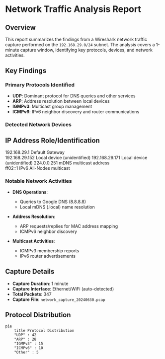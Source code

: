 # Network Traffic Analysis Report

## Overview
This report summarizes the findings from a Wireshark network traffic capture performed on the `192.168.29.0/24` subnet. The analysis covers a 1-minute capture window, identifying key protocols, devices, and network activities.

## Key Findings

### Primary Protocols Identified
- **UDP**: Dominant protocol for DNS queries and other services
- **ARP**: Address resolution between local devices
- **IGMPv3**: Multicast group management
- **ICMPv6**: IPv6 neighbor discovery and router communications

### Detected Network Devices
 IP Address        Role/Identification       
---------------------------------------------
 192.168.29.1      Default Gateway           
 192.168.29.152    Local device (unidentified)
 192.168.29.171    Local device (unidentified)
 224.0.0.251       mDNS multicast address    
 ff02::1           IPv6 All-Nodes multicast  

### Notable Network Activities
- **DNS Operations**:
  - Queries to Google DNS (8.8.8.8)
  - Local mDNS (.local) name resolution

- **Address Resolution**:
  - ARP requests/replies for MAC address mapping
  - ICMPv6 neighbor discovery

- **Multicast Activities**:
  - IGMPv3 membership reports
  - IPv6 router advertisements

## Capture Details
- **Capture Duration**: 1 minute
- **Capture Interface**: Ethernet/WiFi (auto-detected)
- **Total Packets**: 347
- **Capture File**: `network_capture_20240630.pcap`

## Protocol Distribution
```mermaid
pie
    title Protocol Distribution
    "UDP" : 42
    "ARP" : 28
    "IGMPv3" : 15
    "ICMPv6" : 10
    "Other" : 5
